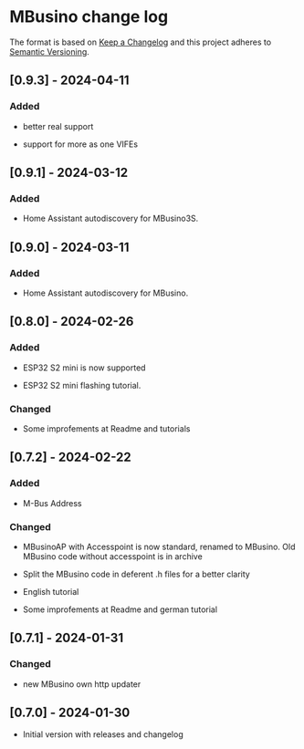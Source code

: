# MBusino change log

The format is based on [Keep a Changelog](http://keepachangelog.com/)
and this project adheres to [Semantic Versioning](http://semver.org/).

## [0.9.3] - 2024-04-11

### Added

- better real support

- support for more as one VIFEs

## [0.9.1] - 2024-03-12

### Added

- Home Assistant autodiscovery for MBusino3S. 

## [0.9.0] - 2024-03-11

### Added

- Home Assistant autodiscovery for MBusino. 


## [0.8.0] - 2024-02-26

### Added

- ESP32 S2 mini is now supported

- ESP32 S2 mini flashing tutorial.

### Changed

- Some improfements at Readme and tutorials

## [0.7.2] - 2024-02-22

### Added

- M-Bus Address

### Changed

- MBusinoAP with Accesspoint is now standard, renamed to MBusino. Old MBusino code without accesspoint is in archive

- Split the MBusino code in deferent .h files for a better clarity  

- English tutorial

- Some improfements at Readme and german tutorial

## [0.7.1] - 2024-01-31

### Changed

- new MBusino own http updater

## [0.7.0] - 2024-01-30
- Initial version with releases and changelog
